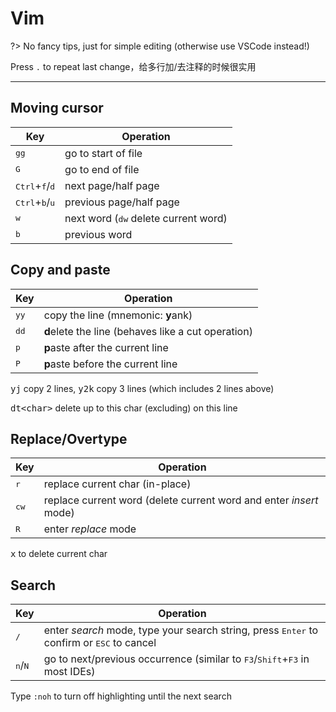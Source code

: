 # Vim

?> No fancy tips, just for simple editing (otherwise use VSCode instead!)

Press `.` to repeat last change，给多行加/去注释的时候很实用

---

## Moving cursor

| Key                                       | Operation                                                |
| ----------------------------------------- | -------------------------------------------------------- |
| <kbd>g</kbd><kbd>g</kbd>                  | go to start of file                                      |
| <kbd>G</kbd>                              | go to end of file                                        |
| <kbd>Ctrl</kbd>+<kbd>f</kbd>/<kbd>d</kbd> | next page/half page                                      |
| <kbd>Ctrl</kbd>+<kbd>b</kbd>/<kbd>u</kbd> | previous page/half page                                  |
| <kbd>w</kbd>                              | next word (<kbd>d</kbd><kbd>w</kbd> delete current word) |
| <kbd>b</kbd>                              | previous word                                            |

## Copy and paste

| Key                      | Operation                                          |
| ------------------------ | -------------------------------------------------- |
| <kbd>y</kbd><kbd>y</kbd> | copy the line (mnemonic: **y**ank)                 |
| <kbd>d</kbd><kbd>d</kbd> | **d**elete the line (behaves like a cut operation) |
| <kbd>p</kbd>             | **p**aste after the current line                   |
| <kbd>P</kbd>             | **p**aste before the current line                  |

<kbd>yj</kbd> copy 2 lines, <kbd>y2k</kbd> copy 3 lines (which includes 2 lines above)

<kbd>dt</kbd><kbd>&lt;char&gt;</kbd> delete up to this char (excluding) on this line

## Replace/Overtype

| Key           | Operation                                                          |
| ------------- | ------------------------------------------------------------------ |
| <kbd>r</kbd>  | replace current char (in-place)                                    |
| <kbd>cw</kbd> | replace current word (delete current word and enter *insert* mode) |
| <kbd>R</kbd>  | enter *replace* mode                                               |

<kbd>x</kbd> to delete current char

## Search

| Key                       | Operation                                                                                                   |
| ------------------------- | ----------------------------------------------------------------------------------------------------------- |
| <kbd>/</kbd>              | enter *search* mode, type your search string, press <kbd>Enter</kbd> to confirm or <kbd>ESC</kbd> to cancel |
| <kbd>n</kbd>/<kbd>N</kbd> | go to next/previous occurrence (similar to <kbd>F3</kbd>/<kbd>Shift</kbd>+<kbd>F3</kbd> in most IDEs)       |

Type `:noh` to turn off highlighting until the next search
